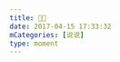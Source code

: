 ```yaml
---
title: 🥳🥳
date: 2017-04-15 17:33:32
mCategories: [说说]
type: moment
---
```


<div id="pics-20170415173332"></div>

<script src="/lib/moment/pics.js"></script>
<script>
var data = [
    {"link": "2017-04-15_000003.jpeg", "type": "shuoshuo"}
];
picsRender(data, "pics-20170415173332");
</script>
